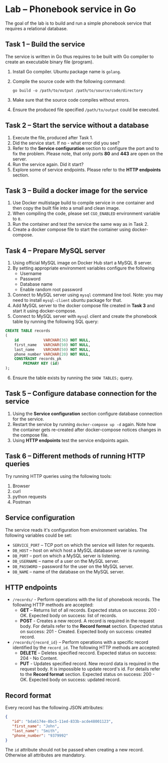 # Lab – Phonebook service in Go

The goal of the lab is to build and run a simple phonebook service
that requires a relational database.


## Task 1 – Build the service

The service is written in Go thus requires to be built with Go compiler
to create an executable binary file (program).

1. Install Go compiler. Ubuntu package name is `golang`.
2. Compile the source code with the following command:

   ```go build -o /path/to/output /path/to/source/code/directory```

3. Make sure that the source code compiles without errors.
4. Ensure the produced file specified `/path/to/output` could be executed.


## Task 2 – Start the service without a database

1. Execute the file, produced after Task 1.
2. Did the service start. If no - what error did you see?
3. Refer to the **Service configuration** section to configure the
   port  and to fix the problem. Please note, that only ports **80**
   and **443** are open on the server.
4. Run the service again. Did it start?
5. Explore some of service endpoints. Please refer to the
   **HTTP endpoints** section.


## Task 3 – Build a docker image for the service

1. Use Docker multistage build to compile service in one container
   and then copy the built file into a small and clean image.
2. When compiling the code, please set `CGO_ENABLED` environment
   variable to `0`.
3. Run the container and test the service the same way as in Task 2.
4. Create a docker compose file to start the container using docker-compose.

## Task 4 – Prepare MySQL server

1. Using official MySQL image on Docker Hub start a MySQL 8 server.
2. By setting appropriate environment variables configure the following
   * Username
   * Password
   * Database name
   * Enable random root password
3. Connect to MySQL server using `mysql` command line tool.
   Note: you may need to install `mysql-client` ubuntu package for that.
4. Add MySQL server to the docker compose file created in **Task 3** and
   start it using docker-compose.
5. Connect to MySQL server with `mysql` client and create the phonebook
   table by running the following SQL query:

```sql
CREATE TABLE records
(
    id           VARCHAR(36) NOT NULL,
    first_name   VARCHAR(50) NOT NULL,
    last_name    VARCHAR(50) NOT NULL,
    phone_number VARCHAR(20) NOT NULL,
    CONSTRAINT records_pk
        PRIMARY KEY (id)
);
```

6. Ensure the table exists by running the `SHOW TABLES;` query.


## Task 5 – Configure database connection for the service

1. Using the **Service configuration** section configure database
  connection for the service.
2. Restart the service by running `docker-compose up -d` again. Note how
   the container gets re-created after docker-compose notices changes in the
   compose file.
3. Using **HTTP endpoints** test the service endpoints again.

## Task 6 – Different methods of running HTTP queries

Try running HTTP queries using the following tools:

1. Browser
2. curl
3. python requests
4. Postman

## Service configuration

The service reads it's configuration from environment variables.
The following variables could be set:

* `SERVICE_PORT` – TCP port on which the service will listen for requests.
* `DB_HOST` – host on which host a MySQL database server is running.
* `DB_PORT` – port on which a MySQL server is listening.
* `DB_USERNAME` – name of a user on the MySQL server.
* `DB_PASSWORD` – password for the user on the MySQL server.
* `DB_NAME` – name of the database on the MySQL server.


## HTTP endpoints

* `/records/` - Perform operations with the list of phonebook records.
  The following HTTP methods are accepted: 
  * **GET** – Returns list of all records. 
              Expected status on success: 200 - OK.
              Expected body on success: list of records.
  * **POST** - Creates a new record. A record is required in the
               request body. For details refer to the **Record format**
               section.
               Expected status on success: 201 - Created.
               Expected body on success: created record.
* `/records/{record_id}` – Perform operations with a specific record
  identified by the `record_id`.
  The following HTTP methods are accepted:
   * **DELETE** – Deletes specified reccord.
     Expected status on success: 204 - No Content.
   * **PUT** - Updates specified record. New record data is required
     in the request body. It is impossible to update record's id.
     For details refer to the **Record format** section.
     Expected status on success: 200 - OK.
     Expected body on success: updated record.


## Record format

Every record has the following JSON attributes:

```json
{
   "id": "bda6174e-8bc5-11ed-833b-acde48001123",
   "first_name": "John",
   "last_name": "Smith",
   "phone_number": "9379992"
}
```

The `id` attribute should not be passed when creating a new record.
Otherwise all attributes are mandatory.


